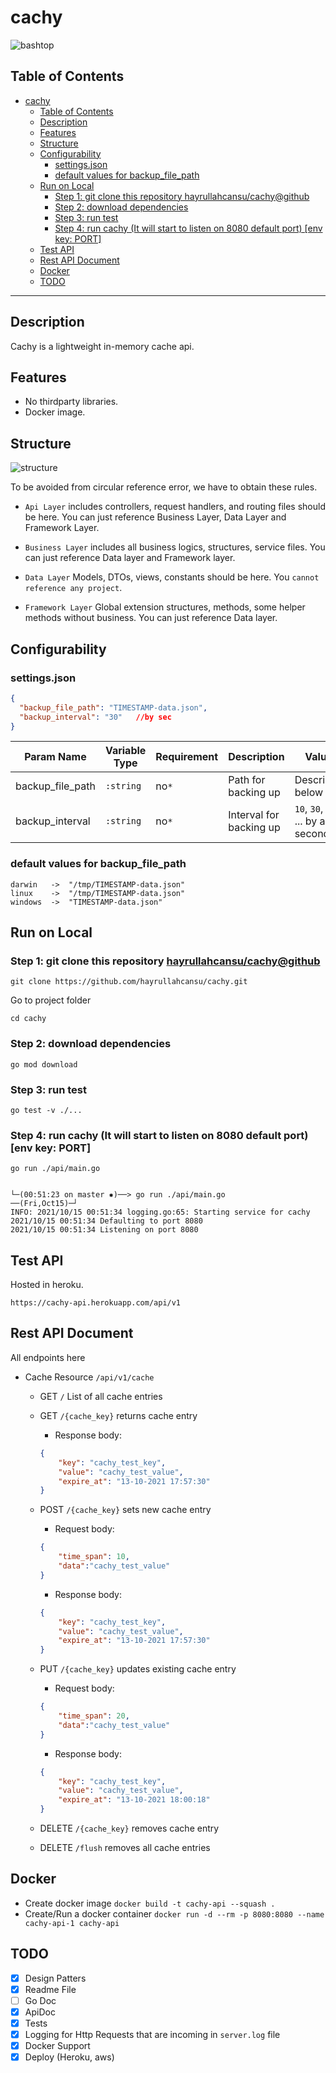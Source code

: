 # cachy
 ![bashtop](images/logo.png)

## Table of Contents

- [cachy](#cachy)
  - [Table of Contents](#table-of-contents)
  - [Description](#description)
  - [Features](#features)
  - [Structure](#structure)
  - [Configurability](#configurability)
    - [settings.json](#settingsjson)
    - [default values for backup_file_path](#default-values-for-backup_file_path)
  - [Run on Local](#run-on-local)
    - [Step 1: git clone this repository hayrullahcansu/cachy@github](#step-1-git-clone-this-repository-hayrullahcansucachygithub)
    - [Step 2: download dependencies](#step-2-download-dependencies)
    - [Step 3: run test](#step-3-run-test)
    - [Step 4: run cachy (It will start to listen on 8080 default port) [env key: PORT]](#step-4-run-cachy-it-will-start-to-listen-on-8080-default-port-env-key-port)
  - [Test API](#test-api)
  - [Rest API Document](#rest-api-document)
  - [Docker](#docker)
  - [TODO](#todo)

---


## Description

Cachy is a lightweight in-memory cache api.

## Features

* No thirdparty libraries.
* Docker image.

## Structure
![structure](images/structure.png)

To be avoided from circular reference error, we have to obtain these rules. 

 * `Api Layer` includes controllers, request handlers, and routing files  should be here. You can just reference Business Layer, Data Layer and Framework Layer.

 * `Business Layer` includes all business logics, structures, service files. You can just reference Data layer and Framework layer.

 * `Data Layer` Models, DTOs, views, constants should be here. You `cannot reference any project`.

 * `Framework Layer` Global extension structures, methods, some helper methods without business. You can just reference Data layer.
  
## Configurability


### settings.json 

```json
{
  "backup_file_path": "TIMESTAMP-data.json", 
  "backup_interval": "30"   //by sec
}
```

| Param Name | Variable Type | Requirement | Description                         | Value                                                                             |
|------------|---------------|-------------|-------------------------------------|-------------------------------------------------------------------------------------|
| backup_file_path       | `:string`     |    no`*`   | Path for backing up                       |   Described below  |
| backup_interval      | `:string`     |    no`*`   | Interval for backing up         |  `10`, `30`, `60` ... by any seconds  |

### default values for backup_file_path
```
darwin   ->  "/tmp/TIMESTAMP-data.json"
linux    ->  "/tmp/TIMESTAMP-data.json"
windows  ->  "TIMESTAMP-data.json"
```
## Run on Local 

### Step 1: git clone this repository [hayrullahcansu/cachy@github](https://github.com/hayrullahcansu/cachy)
```
git clone https://github.com/hayrullahcansu/cachy.git
```
Go to project folder
```
cd cachy
```
### Step 2: download dependencies
```
go mod download
```
### Step 3: run test
```
go test -v ./... 
```
### Step 4: run cachy (It will start to listen on 8080 default port) [env key: PORT]
```
go run ./api/main.go
```
```

└─(00:51:23 on master ✹)──> go run ./api/main.go               ──(Fri,Oct15)─┘
INFO: 2021/10/15 00:51:34 logging.go:65: Starting service for cachy
2021/10/15 00:51:34 Defaulting to port 8080
2021/10/15 00:51:34 Listening on port 8080
```
## Test API 

Hosted in heroku.

`https://cachy-api.herokuapp.com/api/v1`
## Rest API Document

All endpoints here
- Cache Resource `/api/v1/cache`
  - GET `/` List of all cache entries
  - GET `/{cache_key}` returns cache entry
    - Response body: 
    ```json
    {
        "key": "cachy_test_key",
        "value": "cachy_test_value",
        "expire_at": "13-10-2021 17:57:30"
    }
    ```
  - POST `/{cache_key}` sets new cache entry
    - Request body: 
    ```json
    {
        "time_span": 10,
        "data":"cachy_test_value"
    }
    ```
    - Response body: 
    ```json
    {
        "key": "cachy_test_key",
        "value": "cachy_test_value",
        "expire_at": "13-10-2021 17:57:30"
    }
    ```
  - PUT `/{cache_key}` updates existing cache entry
     - Request body: 
    ```json
    {
        "time_span": 20,
        "data":"cachy_test_value"
    }
    ```
      - Response body: 
    ```json
    {
        "key": "cachy_test_key",
        "value": "cachy_test_value",
        "expire_at": "13-10-2021 18:00:18"
    }
    ```

  - DELETE `/{cache_key}` removes cache entry
    
  - DELETE `/flush` removes all cache entries
    

## Docker

- Create docker image `docker build -t cachy-api --squash .` 
- Create/Run a docker container `docker run -d --rm -p 8080:8080 --name cachy-api-1 cachy-api` 
  
## TODO

- [x] Design Patters
- [x] Readme File
- [ ] Go Doc
- [x] ApiDoc
- [x] Tests
- [x] Logging for Http Requests that are incoming in `server.log` file
- [x] Docker Support
- [x] Deploy (Heroku, aws)